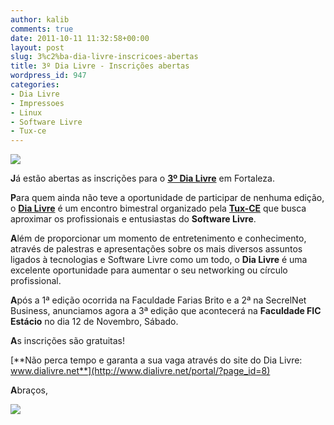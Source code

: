 ```yaml
---
author: kalib
comments: true
date: 2011-10-11 11:32:58+00:00
layout: post
slug: 3%c2%ba-dia-livre-inscricoes-abertas
title: 3º Dia Livre - Inscrições abertas
wordpress_id: 947
categories:
- Dia Livre
- Impressoes
- Linux
- Software Livre
- Tux-ce
---
```


[![](http://www.marcelocavalcante.net/portal/wp-content/uploads/2011/10/Logo+dia-livre-01-300x87.png)](http://www.marcelocavalcante.net/portal/wp-content/uploads/2011/10/Logo+dia-livre-01.png)


**J**á estão abertas as inscrições para o **[3º Dia Livre](http://www.dialivre.net/portal)** em Fortaleza.

**P**ara quem ainda não teve a oportunidade de participar de nenhuma edição, o **[Dia Livre](http://www.dialivre.net/portal/?page_id=7)** é um encontro bimestral organizado pela **[Tux-CE](http://www.tux-ce.org)** que busca aproximar os profissionais e entusiastas do **Software Livre**.

**A**lém de proporcionar um momento de entretenimento e conhecimento, através de palestras e apresentações sobre os mais diversos assuntos ligados à tecnologias e Software Livre como um todo, o **Dia Livre** é uma excelente oportunidade para aumentar o seu networking ou círculo profissional.

**A**pós a 1ª edição ocorrida na Faculdade Farias Brito e a 2ª na SecrelNet Business, anunciamos agora a 3ª edição que acontecerá na **Faculdade FIC Estácio** no dia 12 de Novembro, Sábado.

**A**s inscrições são gratuitas!

[**Não perca tempo e garanta a sua vaga através do site do Dia Livre: www.dialivre.net**](http://www.dialivre.net/portal/?page_id=8)

**A**braços,


![](http://www.marcelocavalcante.net/portal/imgs/userbar.gif)
